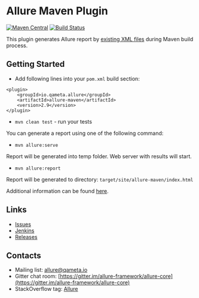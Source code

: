 # Allure Maven Plugin 

[![Maven Central](https://maven-badges.herokuapp.com/maven-central/io.qameta.allure/allure-maven/badge.svg?style=flat)](https://maven-badges.herokuapp.com/maven-central/io.qameta.allure/allure-maven) 
[![Build Status](https://ci.qameta.io/buildStatus/icon?job=allure-maven/master)](https://ci.qameta.io/job/allure-maven/job/master/)

This plugin generates Allure report by [existing XML files](https://github.com/allure-framework/allure-core/wiki#gathering-information-about-tests) during Maven build process.

## Getting Started

* Add following lines into your `pom.xml` build section:
```
<plugin>
    <groupId>io.qameta.allure</groupId>
    <artifactId>allure-maven</artifactId>
    <version>2.9</version>
</plugin>
```

* `mvn clean test` - run your tests

You can generate a report using one of the following command:

* `mvn allure:serve`

Report will be generated into temp folder. Web server with results will start.

* `mvn allure:report`

Report will be generated tо directory: `target/site/allure-maven/index.html`


Additional information can be found [here](https://docs.qameta.io/allure).

## Links

* [Issues](https://github.com/allure-framework/allure-maven/issues)
* [Jenkins](https://ci.qameta.io/job/allure-maven/)
* [Releases](https://github.com/allure-framework/allure-maven/releases)

## Contacts
* Mailing list: [allure@qameta.io](mailto:allure@qameta.io)
* Gitter chat room: [https://gitter.im/allure-framework/allure-core](https://gitter.im/allure-framework/allure-core)
* StackOverflow tag: [Allure](http://stackoverflow.com/questions/tagged/allure)
